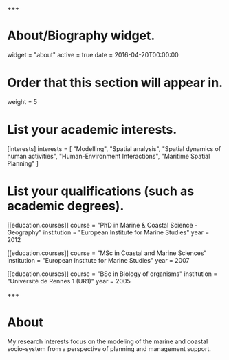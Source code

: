 +++
# About/Biography widget.
widget = "about"
active = true
date = 2016-04-20T00:00:00

# Order that this section will appear in.
weight = 5

# List your academic interests.
[interests]
  interests = [
    "Modelling",
    "Spatial analysis",
    "Spatial dynamics of human activities",
    "Human-Environment Interactions",
    "Maritime Spatial Planning"
  ]

# List your qualifications (such as academic degrees).
[[education.courses]]
  course = "PhD in Marine & Coastal Science - Geography"
  institution = "European Institute for Marine Studies"
  year = 2012

[[education.courses]]
  course = "MSc in Coastal and Marine Sciences"
  institution = "European Institute for Marine Studies"
  year = 2007

[[education.courses]]
  course = "BSc in Biology of organisms"
  institution = "Université de Rennes 1 (UR1)"
  year = 2005
 
+++

# About

My research interests focus on the modeling of the marine and coastal socio-system from a perspective of planning and management support.

